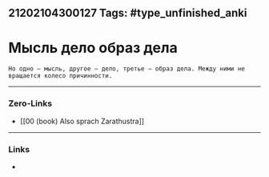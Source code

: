 21202104300127
Tags: #type_unfinished_anki 
---
# Мысль дело образ дела

    Но одно – мысль, другое – дело, третье – образ дела. Между ними не вращается колесо причинности.

---
### Zero-Links
- [[00 (book) Also sprach Zarathustra]]
---
### Links
-